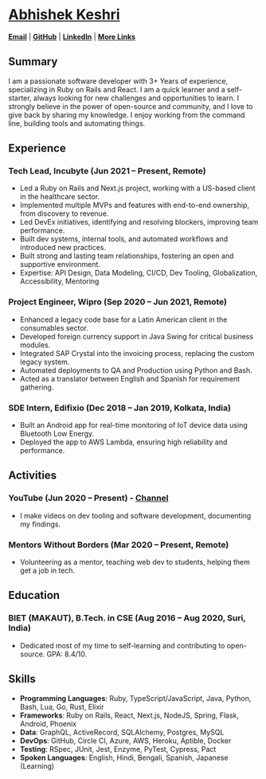 # [Abhishek Keshri](https://2kabhishek.github.io)

[**Email**](mailto:iam2kabhishek@gmail.com) | [**GitHub**](https://github.com/2kabhishek) | [**LinkedIn**](https://www.linkedin.com/in/2kabhishek/) | [**More Links**](https://2kabhishek.github.io/links)

## Summary

I am a passionate software developer with 3+ Years of experience, specializing in Ruby on Rails and React.
I am a quick learner and a self-starter, always looking for new challenges and opportunities to learn.
I strongly believe in the power of open-source and community, and I love to give back by sharing my knowledge.
I enjoy working from the command line, building tools and automating things.

## Experience

### Tech Lead, Incubyte (Jun 2021 – Present, Remote)

- Led a Ruby on Rails and Next.js project, working with a US-based client in the healthcare sector.
- Implemented multiple MVPs and features with end-to-end ownership, from discovery to revenue.
- Led DevEx initiatives, identifying and resolving blockers, improving team performance.
- Built dev systems, internal tools, and automated workflows and introduced new practices.
- Built strong and lasting team relationships, fostering an open and supportive environment.
- Expertise: API Design, Data Modeling, CI/CD, Dev Tooling, Globalization, Accessibility, Mentoring

### Project Engineer, Wipro (Sep 2020 – Jun 2021, Remote)

- Enhanced a legacy code base for a Latin American client in the consumables sector.
- Developed foreign currency support in Java Swing for critical business modules.
- Integrated SAP Crystal into the invoicing process, replacing the custom legacy system.
- Automated deployments to QA and Production using Python and Bash.
- Acted as a translator between English and Spanish for requirement gathering.

### SDE Intern, Edifixio (Dec 2018 – Jan 2019, Kolkata, India)

- Built an Android app for real-time monitoring of IoT device data using Bluetooth Low Energy.
- Deployed the app to AWS Lambda, ensuring high reliability and performance.

## Activities

### YouTube (Jun 2020 – Present) - [Channel](http://youtube.com/c/2kabhishek)

- I make videos on dev tooling and software development, documenting my findings.

### Mentors Without Borders (Mar 2020 – Present, Remote)

- Volunteering as a mentor, teaching web dev to students, helping them get a job in tech.

## Education

### BIET (MAKAUT), B.Tech. in CSE (Aug 2016 – Aug 2020, Suri, India)

- Dedicated most of my time to self-learning and contributing to open-source. GPA: 8.4/10.

## Skills

- **Programming Languages**: Ruby, TypeScript/JavaScript, Java, Python, Bash, Lua, Go, Rust, Elixir
- **Frameworks**: Ruby on Rails, React, Next.js, NodeJS, Spring, Flask, Android, Phoenix
- **Data**: GraphQL, ActiveRecord, SQLAlchemy, Postgres, MySQL
- **DevOps**: GitHub, Circle CI, Azure, AWS, Heroku, Aptible, Docker
- **Testing**: RSpec, JUnit, Jest, Enzyme, PyTest, Cypress, Pact
- **Spoken Languages**: English, Hindi, Bengali, Spanish, Japanese (Learning)
